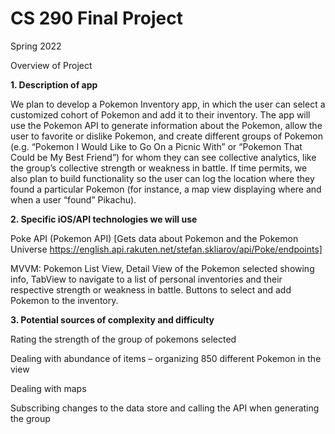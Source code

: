 # CS 290 Final Project
Spring 2022

Overview of Project
 
**1. Description of app**

We plan to develop a Pokemon Inventory app, in which the user can select a customized cohort of Pokemon and add it to their inventory. The app will use the Pokemon API to generate information about the Pokemon, allow the user to favorite or dislike Pokemon, and create different groups of Pokemon (e.g. “Pokemon I Would Like to Go On a Picnic With” or “Pokemon That Could be My Best Friend”) for whom they can see collective analytics, like the group’s collective strength or weakness in battle. If time permits, we also plan to build functionality so the user can log the location where they found a particular Pokemon (for instance, a map view displaying where and when a user “found” Pikachu). 
 
**2. Specific iOS/API technologies we will use**

Poke API (Pokemon API)
[Gets data about Pokemon and the Pokemon Universe
https://english.api.rakuten.net/stefan.skliarov/api/Poke/endpoints]
 
MVVM: Pokemon List View, Detail View of the Pokemon selected showing info, TabView to navigate to a list of personal inventories and their respective strength or weakness in battle. Buttons to select and add Pokemon to the inventory.
 
**3. Potential sources of complexity and difficulty**

Rating the strength of the group of pokemons selected

Dealing with abundance of items – organizing 850 different Pokemon in the view

Dealing with maps

Subscribing changes to the data store and calling the API when generating the group
